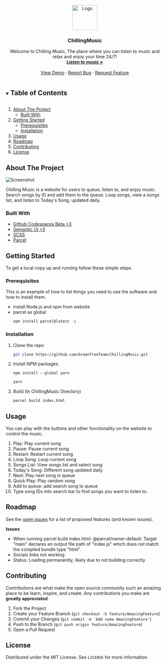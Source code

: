 <p align="center">
  <a href="https://github.com/GreenTreeTeam/ChillingMusic">
    <img src="https://github.com/GreenTreeTeam/ChillingMusic/blob/master/images/logo.png" alt="Logo" width="80" height="80">
  </a>

  <h3 align="center">ChillingMusic</h3>

  <p align="center">
    Welcome to Chilling Music, The place where you can listen to music and relax and enjoy your time 24/7!
    <br />
    <a href="https://chillingmusic.cf"><strong>Listen to music »</strong></a>
    <br />
    <br />
    <a href="https://chillingmusic.cf">View Demo</a>
    ·
    <a href="https://github.com/GreenTreeTeam/ChillingMusic/issues">Report Bug</a>
    ·
    <a href="https://github.com/GreenTreeTeam/ChillingMusic/issues">Request Feature</a>
  </p>
</p>

<details open="open">
  <summary><h2 style="display: inline-block">Table of Contents</h2></summary>
  <ol>
    <li>
      <a href="#about-the-project">About The Project</a>
      <ul>
        <li><a href="#built-with">Built With</a></li>
      </ul>
    </li>
    <li>
      <a href="#getting-started">Getting Started</a>
      <ul>
        <li><a href="#prerequisites">Prerequisites</a></li>
        <li><a href="#installation">Installation</a></li>
      </ul>
    </li>
    <li><a href="#usage">Usage</a></li>
    <li><a href="#roadmap">Roadmap</a></li>
    <li><a href="#contributing">Contributing</a></li>
    <li><a href="#license">License</a></li>
  </ol>
</details>

## About The Project

![Screenshot](https://github.com/GreenTreeTeam/ChillingMusic/blob/master/images/screenshot.png)

Chilling Music is a website for users to queue, listen to, and enjoy music. Search songs by ID and add them to the queue. Loop songs, view a songs list, and listen to Today's Song, updated daily.

### Built With

* [Github Codespaces Beta <3](https://github.com/features/codespaces)
* [Semantic UI <3](https://semantic-ui.com/)
* [SCSS](https://sass-lang.com/)
* [Parcel](https://parceljs.org/)

## Getting Started

To get a local copy up and running follow these simple steps.

### Prerequisites

This is an example of how to list things you need to use the software and how to install them.
* install Node.js and npm from website
* parcel as global
  ```sh
  npm install parcel@latest -g
  ```

### Installation

1. Clone the repo
   ```sh
   git clone https://github.com/GreenTreeTeam/ChillingMusic.git
   ```
2. Install NPM packages
   ```
   npm install --global yarn
   ```
   ```sh
   yarn
   ```
4. Build (In ChillingMusic Directory)
   ```sh
   parcel build index.html
   ```
   
## Usage

You can play with the buttons and other functionality on the website to control the music.

1. Play: Play current song
2. Pause: Pause current song
3. Restart: Restart current song
4. Loop Song: Loop current song
5. Songs List: View songs list and select song
6. Today's Song: Different song updated daily
7. Next: Play next song in queue
8. Quick Play: Play random song
9. Add to queue: add search song to queue
10. Type song IDs into search bar to find songs you want to listen to.

## Roadmap

See the [open issues](https://github.com/GreenTreeTeam/ChillingMusic/issues) for a list of proposed features (and known issues).

**Issues**
- When running parcel build index.html: @parcel/namer-default: Target "main" declares an output file path of "index.js" which does not match the compiled bundle
 type "html".
- Socials links not working
- Status: Loading permanently, likely due to not building correctly
  

## Contributing

Contributions are what make the open source community such an amazing place to be learn, inspire, and create. Any contributions you make are **greatly appreciated**.

1. Fork the Project
2. Create your Feature Branch (`git checkout -b feature/AmazingFeature`)
3. Commit your Changes (`git commit -m 'Add some AmazingFeature'`)
4. Push to the Branch (`git push origin feature/AmazingFeature`)
5. Open a Pull Request

## License

Distributed under the MIT License. See `LICENSE` for more information.

